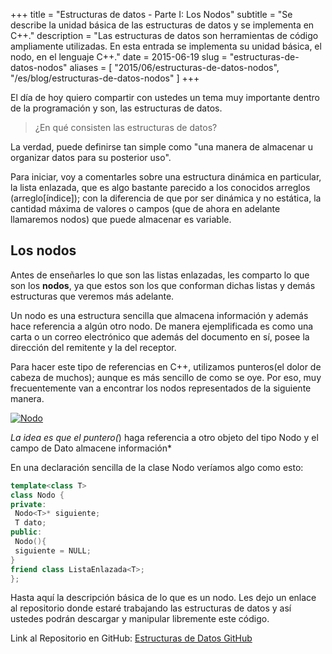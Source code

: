 +++
title =      "Estructuras de datos - Parte I: Los Nodos"
subtitle =   "Se describe la unidad básica de las estructuras de datos y se implementa en C++."
description = "Las estructuras de datos son herramientas de código ampliamente utilizadas. En esta entrada se implementa su unidad básica, el nodo, en el lenguaje C++."
date =       2015-06-19 
slug = "estructuras-de-datos-nodos"
aliases = [
	"2015/06/estructuras-de-datos-nodos",
	"/es/blog/estructuras-de-datos-nodos"
]
+++

El día de hoy quiero compartir con ustedes un tema muy importante dentro de la programación y son, las estructuras de datos.

> ¿En qué consisten las estructuras de datos?

La verdad, puede definirse tan simple como "una manera de almacenar u organizar datos para su posterior uso".

Para iniciar, voy a comentarles sobre una estructura dinámica en particular, la lista enlazada, que es algo bastante parecido a los conocidos arreglos (arreglo[índice]); con la diferencia de que por ser dinámica y no estática, la cantidad máxima de valores o campos (que de ahora en adelante llamaremos nodos) que puede almacenar es variable.

<!-- more -->

## Los nodos

Antes de enseñarles lo que son las listas enlazadas, les comparto lo que son los **nodos**, ya que estos son los que conforman dichas listas y demás estructuras que veremos más adelante.

Un nodo es una estructura sencilla que almacena información y además hace referencia a algún otro nodo. De manera ejemplificada es como una carta o un correo electrónico que además del documento en sí, posee la dirección del remitente y la del receptor.

Para hacer este tipo de referencias en C++, utilizamos punteros(el dolor de cabeza de muchos); aunque es más sencillo de como se oye. Por eso, muy frecuentemente van a encontrar los nodos representados de la siguiente manera.

[![Nodo](/img/2015/06/nodo-300x88.png)](/img/2015/06/nodo.png)

*La idea es que el puntero(*) haga referencia a otro objeto del tipo Nodo y el campo de Dato almacene información*

En una declaración sencilla de la clase Nodo veríamos algo como esto:

```cpp
template<class T>
class Nodo {
private:
 Nodo<T>* siguiente;
 T dato;
public:
 Nodo(){
 siguiente = NULL;
}
friend class ListaEnlazada<T>;
};
```

Hasta aquí la descripción básica de lo que es un nodo. Les dejo un enlace al repositorio donde estaré trabajando las estructuras de datos y así ustedes podrán descargar y manipular libremente este código.

Link al Repositorio en GitHub: [Estructuras de Datos GitHub](https://github.com/AlbertoCG/EstructurasDeDatos)
